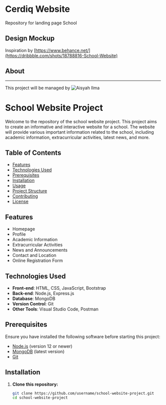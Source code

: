 # Cerdiq Website
Repository for landing page School

## Design Mockup
Inspiration by [https://www.behance.net/](https://dribbble.com/shots/18788816-School-Website)

## About
___
This project will be managed by ![Aisyah Ilma](https://github.com/aisyahilma)

# School Website Project

Welcome to the repository of the school website project. This project aims to create an informative and interactive website for a school. The website will provide various important information related to the school, including academic information, extracurricular activities, latest news, and more.

## Table of Contents

- [Features](#features)
- [Technologies Used](#technologies-used)
- [Prerequisites](#prerequisites)
- [Installation](#installation)
- [Usage](#usage)
- [Project Structure](#project-structure)
- [Contributing](#contributing)
- [License](#license)

## Features

- Homepage
- Profile
- Academic Information
- Extracurricular Activities
- News and Announcements
- Contact and Location
- Online Registration Form

## Technologies Used

- **Front-end**: HTML, CSS, JavaScript, Bootstrap
- **Back-end**: Node.js, Express.js
- **Database**: MongoDB
- **Version Control**: Git
- **Other Tools**: Visual Studio Code, Postman

## Prerequisites

Ensure you have installed the following software before starting this project:

- [Node.js](https://nodejs.org/) (version 12 or newer)
- [MongoDB](https://www.mongodb.com/) (latest version)
- [Git](https://git-scm.com/)

## Installation

1. **Clone this repository:**
   ```bash
   git clone https://github.com/username/school-website-project.git
   cd school-website-project
